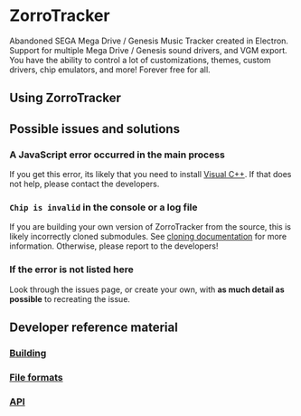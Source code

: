 # ZorroTracker
Abandoned SEGA Mega Drive / Genesis Music Tracker created in Electron. Support for multiple Mega Drive / Genesis sound drivers, and VGM export. You have the ability to control a lot of customizations, themes, custom drivers, chip emulators, and more! Forever free for all.

## Using ZorroTracker
## Possible issues and solutions
### A JavaScript error occurred in the main process
If you get this error, its likely that you need to install [Visual C++](https://support.microsoft.com/en-us/topic/the-latest-supported-visual-c-downloads-2647da03-1eea-4433-9aff-95f26a218cc0). If that does not help, please contact the developers.

### `Chip is invalid` in the console or a log file
If you are building your own version of ZorroTracker from the source, this is likely incorrectly cloned submodules. See [cloning documentation](https://github.com/ZorroTrackerDev/ZorroTracker/tree/main/docs/building.md#cloning) for more information. Otherwise, please report to the developers!

### If the error is not listed here
Look through the issues page, or create your own, with __as much detail as possible__ to recreating the issue.

## Developer reference material
### [Building](https://github.com/ZorroTrackerDev/ZorroTracker/tree/main/docs/building.md)
### [File formats](https://github.com/ZorroTrackerDev/ZorroTracker/tree/main/docs/fileformats.md)
### [API](https://github.com/ZorroTrackerDev/ZorroTracker/tree/main/docs/api.md)
